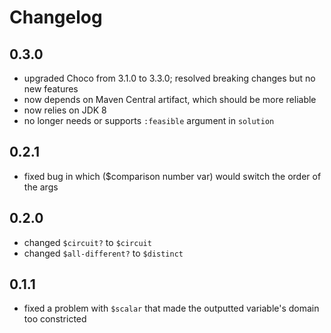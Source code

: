 # Changelog

## 0.3.0
- upgraded Choco from 3.1.0 to 3.3.0; resolved breaking changes but no new features
- now depends on Maven Central artifact, which should be more reliable
- now relies on JDK 8
- no longer needs or supports `:feasible` argument in `solution`

## 0.2.1
- fixed bug in which ($comparison number var) would switch the order of the args

## 0.2.0
- changed `$circuit?` to `$circuit`
- changed `$all-different?` to `$distinct`

## 0.1.1
- fixed a problem with `$scalar` that made the outputted variable's domain too constricted
